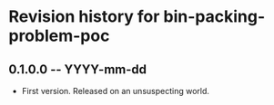# Revision history for bin-packing-problem-poc

## 0.1.0.0 -- YYYY-mm-dd

* First version. Released on an unsuspecting world.

